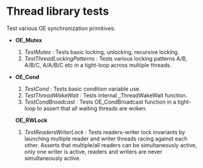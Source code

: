 Thread library tests
=====================

Test various OE synchronization primitives:
- **OE_Mutex**
  1. *TestMutex* : Tests basic locking, unlocking, recursive locking.
  1. *TestThreadLockingPatterns* : Tests various locking patterns A/B, A/B/C, A/A/B/C etc in a tight-loop across multiple threads.


- **OE_Cond**
  1. *TestCond* : Tests basic condition variable use.
  1. *TestThreadWakeWait* : Tests internal _ThreadWakeWait function.
  1. *TestCondBroadcast* : Tests OE_CondBroadcast function in a tight-loop to assert that all waiting threads are woken.


  **OE_RWLock**
  1. *TestReadersWriterLock* : Tests readers-writer lock invariants by launching multiple reader and writer threads racing against each other. Asserts that multiple/all readers can be simultaneously active, only one writer is active,  readers and writers are never simultaneously active.
